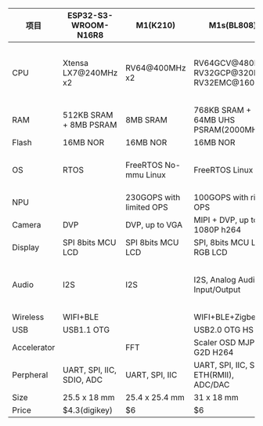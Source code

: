 | 项目          | ESP32-S3-WROOM-N16R8      | M1(K210)                 | M1s(BL808)                                       | R128-S3 Module                         | R128-S2 Module           |
|-------------|---------------------------|--------------------------|--------------------------------------------------|--------------------------------------------------|--------------------------------------------------|
| CPU         | Xtensa LX7@240MHz x2      | RV64@400MHz x2           | RV64GCV@480MHz<br />RV32GCP@320MHz<br />RV32EMC@160MHz | RV64GCV@600MHz<br />Arm Cortex-M33 @240MHz<br />HiFi5 Audio DSP Xtensa LX7@400MHz | RV64GCV@600MHz<br />Arm Cortex-M33 @240MHz<br />HiFi5 Audio DSP Xtensa LX7@400MHz |
| RAM         | 512KB SRAM + 8MB PSRAM | 8MB SRAM                 | 768KB SRAM + 64MB UHS PSRAM(2000MHz)         | 1MB SRAM + 8M LS_PSRAM + 32M HS_PSRAM | 1MB SRAM + 8M LS_PSRAM + 8M HS_PSRAM |
| Flash       | 16MB NOR                  | 16MB NOR                 | 16MB NOR                                       | 32MB NOR                        | 16MB NOR               |
| OS          | RTOS                      | FreeRTOS No-mmu Linux | FreeRTOS Linux                                | FreeRTOS 10.4 For RISC-V, Arm Core<br />FreeRTOS 10.2 For HIFI5 DSP | FreeRTOS 10.4 For RISC-V, Arm Core<br />FreeRTOS 10.2 For HIFI5 DSP |
| NPU         || 230GOPS with limited OPS | 100GOPS with rich OPS                            | HiFi5 Neural Network | HiFi5 Neural Network |
| Camera      | DVP                       | DVP, up to VGA           | MIPI + DVP, up to 1080P h264                     | DVP, up to UXGA     | DVP, up to UXGA  |
| Display     | SPI 8bits MCU LCD      | SPI 8bits MCU LCD     | SPI, 8bits MCU LCD, RGB LCD                 | SPI, MCU LCD, RGB666 LCD | SPI, MCU LCD, RGB666 LCD |
| Audio       | I2S                       | I2S                      | I2S, Analog Audio Input/Output | 3 Audio ADC, 24Bit, 8kHz-96kHz<br />1 Audio DAC, 24Bit, 8kHz-384kHZ<br />I2S |3 Audio ADC, 24Bit, 8kHz-96kHz<br />2 Audio DAC, 24Bit, 8kHz-384kHZ<br />I2S|
| Wireless    | WIFI+BLE                  |                          | WIFI+BLE+Zigbee                        | WIFI 802.11 + BLE | WIFI 802.11 + BLE |
| USB         |USB1.1 OTG|                          | USB2.0 OTG HS                          | USB2.0 OTG HS                          | USB2.0 OTG HS |
| Accelerator || FFT                      | Scaler  OSD  MJPED  G2D  H264              | JPEG, G2D | JPEG, G2D |
| Perpheral   | UART, SPI, IIC, SDIO, ADC | UART, SPI, IIC           | UART, SPI, IIC, SDIO ETH(RMII), ADC/DAC          | UART, SPI, IIC, SDIO, ADC/DAC, OWA, IC Card, LEDC, IR | UART, SPI, IIC, SDIO, ADC/DAC, OWA, IC Card. LEDC, IR |
| Size        | 25.5 x 18 mm              | 25.4 x 25.4 mm           | 31 x 18 mm                                       | 25.5 x 18 mm                           | 25.5 x 18 mm |
| Price       | $4.3(digikey)             | $6                       | $6                                               | $5.5                               | $4.3 |

